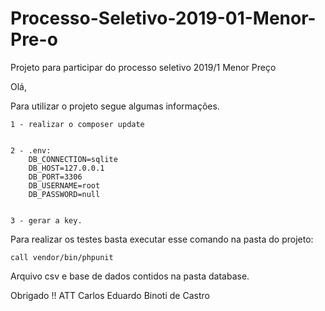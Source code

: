 # Processo-Seletivo-2019-01-Menor-Pre-o
Projeto para participar do processo seletivo 2019/1  Menor Preço



Olá,

 Para utilizar o projeto segue algumas informações.

	1 - realizar o composer update


	2 - .env:
		DB_CONNECTION=sqlite
		DB_HOST=127.0.0.1
		DB_PORT=3306
		DB_USERNAME=root
		DB_PASSWORD=null


    3 - gerar a key.


 Para realizar os testes basta executar esse comando na pasta do projeto:

	call vendor/bin/phpunit


 Arquivo csv e base de dados contidos na pasta database.


 Obrigado !!
 ATT Carlos Eduardo Binoti de Castro
